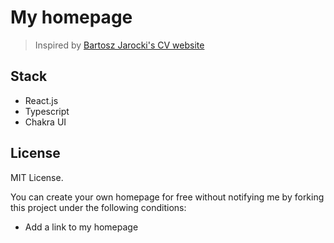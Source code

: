 # My homepage

> Inspired by [Bartosz Jarocki's CV website](https://github.com/bartoszjarocki/cv?tab=readme-ov-file)

## Stack

- React.js
- Typescript
- Chakra UI

## License

MIT License.

You can create your own homepage for free without notifying me by forking this project under the following conditions:

- Add a link to my homepage

